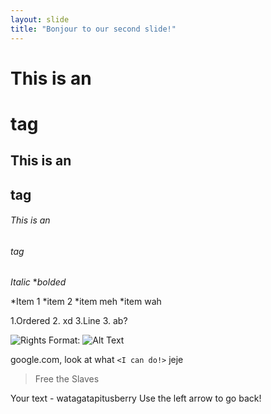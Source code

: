 ```yaml
---
layout: slide
title: "Bonjour to our second slide!"
---
```


# This is an <h1> tag
## This is an <h2> tag
###### This is an <h6> tag

*Italic*
**bolded*

*Item 1
*item 2
    *item meh
*item wah

1.Ordered
2. xd
3.Line
    3. ab?

![Rights](/Users/pedro/Desktop/rights)
Format: ![Alt Text](url)

google.com, look at what `<I can do!>` jeje

> Free the
> Slaves


Your text - watagatapitusberry
Use the left arrow to go back!
